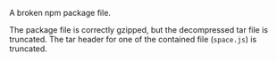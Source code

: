 A broken npm package file.

The package file is correctly gzipped, but the decompressed tar file is truncated.
The tar header for one of the contained file (`space.js`) is truncated.
